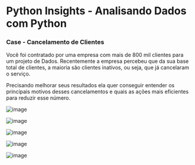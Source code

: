 # Python Insights - Analisando Dados com Python

### Case - Cancelamento de Clientes

Você foi contratado por uma empresa com mais de 800 mil clientes para um projeto de Dados. Recentemente a empresa percebeu que da sua base total de clientes, a maioria são clientes inativos, ou seja, que já cancelaram o serviço.

Precisando melhorar seus resultados ela quer conseguir entender os principais motivos desses cancelamentos e quais as ações mais eficientes para reduzir esse número.

![image](https://github.com/alissonif/Analisando-Dados-com-Python/assets/113787415/20ec35b5-37bd-43e7-b162-be222cfb4dd2)

![image](https://github.com/alissonif/Analisando-Dados-com-Python/assets/113787415/ab63d0b1-42b9-4cb0-964e-53ab2ac85d61)

![image](https://github.com/alissonif/Analisando-Dados-com-Python/assets/113787415/3d2a93db-7d27-4bba-b524-921f7de7efb6)

![image](https://github.com/alissonif/Analisando-Dados-com-Python/assets/113787415/2a25831a-2f7b-40a3-9df8-25c3b3a2054e)

![image](https://github.com/alissonif/Analisando-Dados-com-Python/assets/113787415/1d0bc021-978a-4ce4-a259-ae88f99a4fe6)

